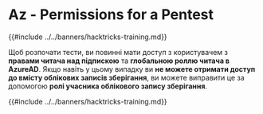 # Az - Permissions for a Pentest

{{#include ../../banners/hacktricks-training.md}}

Щоб розпочати тести, ви повинні мати доступ з користувачем з **правами читача над підпискою** та **глобальною роллю читача в AzureAD**. Якщо навіть у цьому випадку ви **не можете отримати доступ до вмісту облікових записів зберігання**, ви можете виправити це за допомогою **ролі учасника облікового запису зберігання**.

{{#include ../../banners/hacktricks-training.md}}

